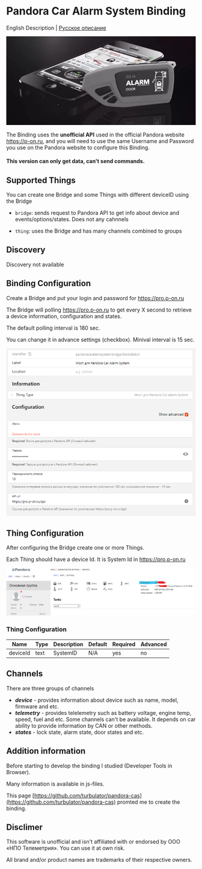 # Pandora Car Alarm System Binding

English Description | [Русское описание](README.md)

![](docs/pandora.png)

The Binding uses the **unofficial API** used in the official Pandora website https://p-on.ru, and you will need to use the same Username and Password you use on the Pandora website to configure this Binding.

#### **This version can only get data, can't send commands.**

## Supported Things

You can create one Bridge and some Things with different deviceID using the Bridge

- `bridge`: sends request to Pandora API to get info about device and events/options/states. Does not any cahnnels

- `thing`: uses the Bridge and has many channels combined to groups

## Discovery

Discovery not available

## Binding Configuration

Create a Bridge and put your login and password for https://pro.p-on.ru

The Bridge will polling https://pro.p-on.ru to get every X second to retrieve a device information, configuration and states.

The default polling interval is 180 sec. 

You can change it in advance settings (checkbox). Minival interval is 15 sec.

![](docs/bridge_config.png)

## Thing Configuration

After configuring the Bridge create one or more Things.

Each Thing should have a device Id. It is System Id in https://pro.p-on.ru

![](docs/profile_en.png)


### Thing Configuration

| Name            | Type    | Description                           | Default | Required | Advanced |
|-----------------|---------|---------------------------------------|---------|----------|----------|
| deviceId        | text    | SystemID                              | N/A     | yes      | no       |

## Channels

There are three groups of channels
- _**device**_ - provides information about device such as name, model, firmware and etc.
- _**telemetry**_ - provides telelemetry such as battery voltage, engine temp, speed, fuel and etc. Some channels can't be available. It depends on car ability to provide information by CAN or other methods.
- _**states**_ - lock state, alarm state, door states and etc.


## Addition information

Before starting to develop the binding I studied (Developer Tools in Browser).

Many information is available in js-files.

This page [https://github.com/turbulator/pandora-cas](https://github.com/turbulator/pandora-cas) promted me to create the binding.

## Disclimer
This software is unofficial and isn't affiliated with or endorsed by ООО «НПО Телеметрия». You can use it at own risk.

All brand and/or product names are trademarks of their respective owners.

